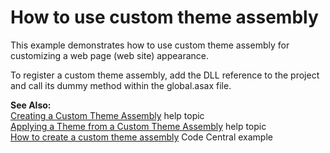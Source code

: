 # How to use custom theme assembly


<p>This example demonstrates how to use custom theme assembly for customizing a web page (web site) appearance.</p><p>To register a custom theme assembly, add the DLL reference to the project and call its dummy method within the global.asax file.</p><p><strong>See Also:</strong><br />
<a href="http://documentation.devexpress.com/#AspNet/CustomDocument7044">Creating a Custom Theme Assembly</a> help topic<br />
<a href="http://documentation.devexpress.com/#AspNet/CustomDocument7068">Applying a Theme from a Custom Theme Assembly</a> help topic<br />
<a href="https://www.devexpress.com/Support/Center/p/E1742">How to create a custom theme assembly</a> Code Central example</p>

<br/>


